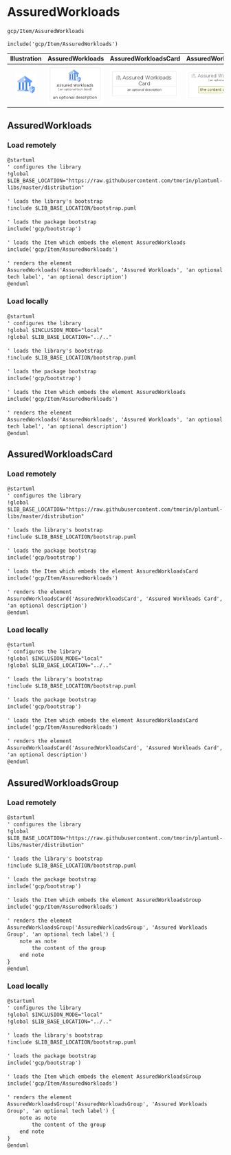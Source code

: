 # AssuredWorkloads


```text
gcp/Item/AssuredWorkloads
```

```text
include('gcp/Item/AssuredWorkloads')
```



| Illustration | AssuredWorkloads | AssuredWorkloadsCard | AssuredWorkloadsGroup |
| :---: | :---: | :---: | :---: |
| ![illustration for Illustration](../../gcp/Item/AssuredWorkloads.png) | ![illustration for AssuredWorkloads](../../gcp/Item/AssuredWorkloads.Local.png) | ![illustration for AssuredWorkloadsCard](../../gcp/Item/AssuredWorkloadsCard.Local.png) | ![illustration for AssuredWorkloadsGroup](../../gcp/Item/AssuredWorkloadsGroup.Local.png) |




## AssuredWorkloads

### Load remotely
```plantuml
@startuml
' configures the library
!global $LIB_BASE_LOCATION="https://raw.githubusercontent.com/tmorin/plantuml-libs/master/distribution"

' loads the library's bootstrap
!include $LIB_BASE_LOCATION/bootstrap.puml

' loads the package bootstrap
include('gcp/bootstrap')

' loads the Item which embeds the element AssuredWorkloads
include('gcp/Item/AssuredWorkloads')

' renders the element
AssuredWorkloads('AssuredWorkloads', 'Assured Workloads', 'an optional tech label', 'an optional description')
@enduml
```

### Load locally
```plantuml
@startuml
' configures the library
!global $INCLUSION_MODE="local"
!global $LIB_BASE_LOCATION="../.."

' loads the library's bootstrap
!include $LIB_BASE_LOCATION/bootstrap.puml

' loads the package bootstrap
include('gcp/bootstrap')

' loads the Item which embeds the element AssuredWorkloads
include('gcp/Item/AssuredWorkloads')

' renders the element
AssuredWorkloads('AssuredWorkloads', 'Assured Workloads', 'an optional tech label', 'an optional description')
@enduml
```

## AssuredWorkloadsCard

### Load remotely
```plantuml
@startuml
' configures the library
!global $LIB_BASE_LOCATION="https://raw.githubusercontent.com/tmorin/plantuml-libs/master/distribution"

' loads the library's bootstrap
!include $LIB_BASE_LOCATION/bootstrap.puml

' loads the package bootstrap
include('gcp/bootstrap')

' loads the Item which embeds the element AssuredWorkloadsCard
include('gcp/Item/AssuredWorkloads')

' renders the element
AssuredWorkloadsCard('AssuredWorkloadsCard', 'Assured Workloads Card', 'an optional description')
@enduml
```

### Load locally
```plantuml
@startuml
' configures the library
!global $INCLUSION_MODE="local"
!global $LIB_BASE_LOCATION="../.."

' loads the library's bootstrap
!include $LIB_BASE_LOCATION/bootstrap.puml

' loads the package bootstrap
include('gcp/bootstrap')

' loads the Item which embeds the element AssuredWorkloadsCard
include('gcp/Item/AssuredWorkloads')

' renders the element
AssuredWorkloadsCard('AssuredWorkloadsCard', 'Assured Workloads Card', 'an optional description')
@enduml
```

## AssuredWorkloadsGroup

### Load remotely
```plantuml
@startuml
' configures the library
!global $LIB_BASE_LOCATION="https://raw.githubusercontent.com/tmorin/plantuml-libs/master/distribution"

' loads the library's bootstrap
!include $LIB_BASE_LOCATION/bootstrap.puml

' loads the package bootstrap
include('gcp/bootstrap')

' loads the Item which embeds the element AssuredWorkloadsGroup
include('gcp/Item/AssuredWorkloads')

' renders the element
AssuredWorkloadsGroup('AssuredWorkloadsGroup', 'Assured Workloads Group', 'an optional tech label') {
    note as note
        the content of the group
    end note
}
@enduml
```

### Load locally
```plantuml
@startuml
' configures the library
!global $INCLUSION_MODE="local"
!global $LIB_BASE_LOCATION="../.."

' loads the library's bootstrap
!include $LIB_BASE_LOCATION/bootstrap.puml

' loads the package bootstrap
include('gcp/bootstrap')

' loads the Item which embeds the element AssuredWorkloadsGroup
include('gcp/Item/AssuredWorkloads')

' renders the element
AssuredWorkloadsGroup('AssuredWorkloadsGroup', 'Assured Workloads Group', 'an optional tech label') {
    note as note
        the content of the group
    end note
}
@enduml
```

